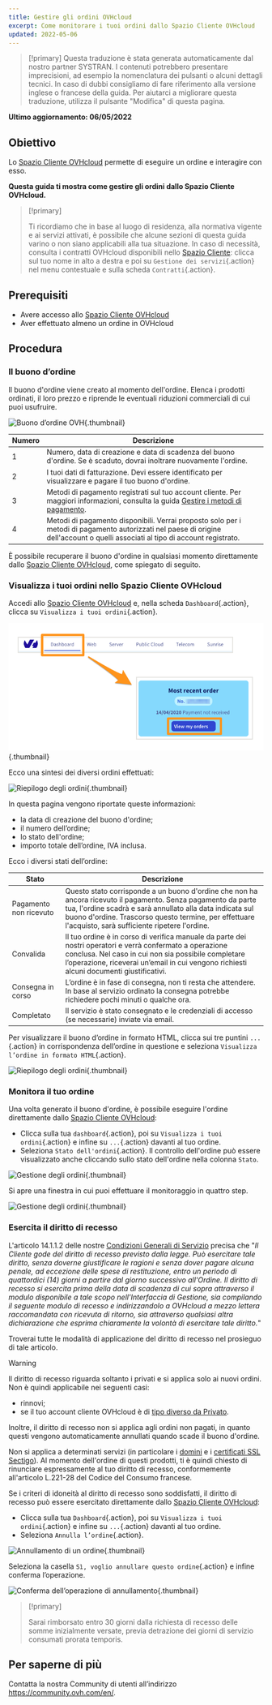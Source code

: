 ```yaml
---
title: Gestire gli ordini OVHcloud
excerpt: Come monitorare i tuoi ordini dallo Spazio Cliente OVHcloud
updated: 2022-05-06
---
```


> [!primary]
> Questa traduzione è stata generata automaticamente dal nostro partner SYSTRAN. I contenuti potrebbero presentare imprecisioni, ad esempio la nomenclatura dei pulsanti o alcuni dettagli tecnici. In caso di dubbi consigliamo di fare riferimento alla versione inglese o francese della guida. Per aiutarci a migliorare questa traduzione, utilizza il pulsante "Modifica" di questa pagina.
>

**Ultimo aggiornamento: 06/05/2022**

## Obiettivo

Lo [Spazio Cliente OVHcloud](https://www.ovh.com/auth/?action=gotomanager&from=https://www.ovh.it/&ovhSubsidiary=it) permette di eseguire un ordine e interagire con esso.

**Questa guida ti mostra come gestire gli ordini dallo Spazio Cliente OVHcloud.**

> [!primary]
>
> Ti ricordiamo che in base al luogo di residenza, alla normativa vigente e ai servizi attivati, è possibile che alcune sezioni di questa guida varino o non siano applicabili alla tua situazione. In caso di necessità, consulta i contratti OVHcloud disponibili nello [Spazio Cliente](https://www.ovh.com/auth/?action=gotomanager&from=https://www.ovh.it/&ovhSubsidiary=it): clicca sul tuo nome in alto a destra e poi su `Gestione dei servizi`{.action} nel menu contestuale e sulla scheda `Contratti`{.action}.
>

## Prerequisiti

- Avere accesso allo [Spazio Cliente OVHcloud](https://www.ovh.com/auth/?action=gotomanager&from=https://www.ovh.it/&ovhSubsidiary=it)
- Aver effettuato almeno un ordine in OVHcloud

## Procedura

### Il buono d’ordine

Il buono d'ordine viene creato al momento dell'ordine. Elenca i prodotti ordinati, il loro prezzo e riprende le eventuali riduzioni commerciali di cui puoi usufruire.

![Buono d’ordine OVH](images/order01.png){.thumbnail}

|Numero|Descrizione|
|---|---|
|1|Numero, data di creazione e data di scadenza del buono d'ordine. Se è scaduto, dovrai inoltrare nuovamente l'ordine.|
|2|I tuoi dati di fatturazione. Devi essere identificato per visualizzare e pagare il tuo buono d'ordine.|
|3|Metodi di pagamento registrati sul tuo account cliente. Per maggiori informazioni, consulta la guida [Gestire i metodi di pagamento](/pages/account/billing/manage-payment-methods).|
|4|Metodi di pagamento disponibili. Verrai proposto solo per i metodi di pagamento autorizzati nel paese di origine dell'account o quelli associati al tipo di account registrato.|

È possibile recuperare il buono d'ordine in qualsiasi momento direttamente dallo [Spazio Cliente OVHcloud](https://www.ovh.com/auth/?action=gotomanager&from=https://www.ovh.it/&ovhSubsidiary=it), come spiegato di seguito.

### Visualizza i tuoi ordini nello Spazio Cliente OVHcloud

Accedi allo [Spazio Cliente OVHcloud](https://www.ovh.com/auth/?action=gotomanager&from=https://www.ovh.it/&ovhSubsidiary=it) e, nella scheda `Dashboard`{.action}, clicca su `Visualizza i tuoi ordini`{.action}.

![Spazio Cliente](images/huborders.png){.thumbnail}

Ecco una sintesi dei diversi ordini effettuati:

![Riepilogo degli ordini](images/order03.png){.thumbnail}

In questa pagina vengono riportate queste informazioni:

- la data di creazione del buono d'ordine;
- il numero dell’ordine;
- lo stato dell'ordine;
- importo totale dell’ordine, IVA inclusa.

Ecco i diversi stati dell’ordine:

|Stato|Descrizione|
|---|---|
|Pagamento non ricevuto|Questo stato corrisponde a un buono d'ordine che non ha ancora ricevuto il pagamento. Senza pagamento da parte tua, l'ordine scadrà e sarà annullato alla data indicata sul buono d'ordine. Trascorso questo termine, per effettuare l'acquisto, sarà sufficiente ripetere l'ordine.|
|Convalida|Il tuo ordine è in corso di verifica manuale da parte dei nostri operatori e verrà confermato a operazione conclusa. Nel caso in cui non sia possibile completare l’operazione, riceverai un’email in cui vengono richiesti alcuni documenti giustificativi.|
|Consegna in corso|L’ordine è in fase di consegna, non ti resta che attendere. In base al servizio ordinato la consegna potrebbe richiedere pochi minuti o qualche ora.|
|Completato|Il servizio è stato consegnato e le credenziali di accesso (se necessarie) inviate via email.|

Per visualizzare il buono d’ordine in formato HTML, clicca sui tre puntini `...`{.action} in corrispondenza dell’ordine in questione e seleziona `Visualizza l’ordine in formato HTML`{.action}.

![Riepilogo degli ordini](images/order04.png){.thumbnail}

### Monitora il tuo ordine

Una volta generato il buono d'ordine, è possibile eseguire l'ordine direttamente dallo [Spazio Cliente OVHcloud](https://www.ovh.com/auth/?action=gotomanager&from=https://www.ovh.it/&ovhSubsidiary=it):

* Clicca sulla tua `dashboard`{.action}, poi su `Visualizza i tuoi ordini`{.action} e infine su `...`{.action} davanti al tuo ordine.
* Seleziona `Stato dell'ordini`{.action}. Il controllo dell'ordine può essere visualizzato anche cliccando sullo stato dell'ordine nella colonna `Stato`.

![Gestione degli ordini](images/order05b.png){.thumbnail}

Si apre una finestra in cui puoi effettuare il monitoraggio in quattro step.

![Gestione degli ordini](images/order06.png){.thumbnail}

### Esercita il diritto di recesso

L'articolo 14.1.1.2 delle nostre [Condizioni Generali di Servizio](https://storage.gra.cloud.ovh.net/v1/AUTH_325716a587c64897acbef9a4a4726e38/contracts/9b6e834-contrat_genServices-IT-4.0.pdf) precisa che "*Il Cliente gode del diritto di recesso previsto dalla legge. Può esercitare tale diritto, senza doverne giustificare le ragioni e senza dover pagare alcuna penale, ad eccezione delle spese di restituzione, entro un periodo di quattordici (14) giorni a partire dal giorno successivo all'Ordine. Il diritto di recesso si esercita prima della data di scadenza di cui sopra attraverso il modulo disponibile a tale scopo nell'Interfaccia di Gestione, sia compilando il seguente modulo di recesso e indirizzandolo a OVHcloud a mezzo lettera raccomandata con ricevuta di ritorno, sia attraverso qualsiasi altra dichiarazione che esprima chiaramente la volontà di esercitare tale diritto.*"

Troverai tutte le modalità di applicazione del diritto di recesso nel prosieguo di tale articolo.

> [!warning]
>
> Il diritto di recesso riguarda soltanto i privati e si applica solo ai nuovi ordini. Non è quindi applicabile nei seguenti casi:
>
> - rinnovi;
> - se il tuo account cliente OVHcloud è di [tipo diverso da Privato](/pages/account/customer/all_about_username#modifica-il-tipo-di-account).
>
> Inoltre, il diritto di recesso non si applica agli ordini non pagati, in quanto questi vengono automaticamente annullati quando scade il buono d'ordine.
>
> Non si applica a determinati servizi (in particolare i [domini](https://www.ovhcloud.com/it/domains/) e i [certificati SSL Sectigo](https://www.ovhcloud.com/it/web-hosting/options/ssl/)). Al momento dell'ordine di questi prodotti, ti è quindi chiesto di rinunciare espressamente al tuo diritto di recesso, conformemente all'articolo L.221-28 del Codice del Consumo francese.
>

Se i criteri di idoneità al diritto di recesso sono soddisfatti, il diritto di recesso può essere esercitato direttamente dallo [Spazio Cliente OVHcloud](https://www.ovh.com/auth/?action=gotomanager&from=https://www.ovh.it/&ovhSubsidiary=it):

* Clicca sulla tua `Dashboard`{.action}, poi su `Visualizza i tuoi ordini`{.action} e infine su `...`{.action} davanti al tuo ordine.
* Seleziona `Annulla l’ordine`{.action}.

![Annullamento di un ordine](images/cancelorder1.png){.thumbnail}

Seleziona la casella `Sì, voglio annullare questo ordine`{.action} e infine conferma l’operazione.

![Conferma dell’operazione di annullamento](images/cancelorder2.png){.thumbnail}

> [!primary]
>
> Sarai rimborsato entro 30 giorni dalla richiesta di recesso delle somme inizialmente versate, previa detrazione dei giorni di servizio consumati prorata temporis.
>

## Per saperne di più

Contatta la nostra Community di utenti all’indirizzo <https://community.ovh.com/en/>.
